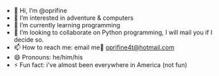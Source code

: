 - 👋 Hi, I’m @oprifine
- 👀 I’m interested in adventure & computers
- 🌱 I’m currently learning programming
- 💞️ I’m looking to collaborate on Python programming, I will mail you if I decide so.
- 📫 How to reach me: email me📩 oprifine4t@hotmail.com
- 😄 Pronouns: he/him/his
- ⚡ Fun fact: i've almost been everywhere in America (not fun)

<!---
oprifine/oprifine is a ✨ special ✨ repository because its `README.md` (this file) appears on your GitHub profile.
You can click the Preview link to take a look at your changes.
--->
